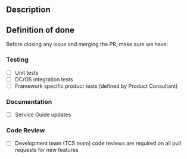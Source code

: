 ## Description
<!-- Link to Github issue -->

## Definition of done
Before closing any issue and merging the PR, make sure we have: 

### Testing
- [ ] Unit tests
- [ ] DC/OS integration tests 
- [ ] Framework specific product tests (defined by Product Consultant)

### Documentation
- [ ] Service Guide updates 

### Code Review
- [ ] Development team (TCS team) code reviews are required on all pull requests for new features 

